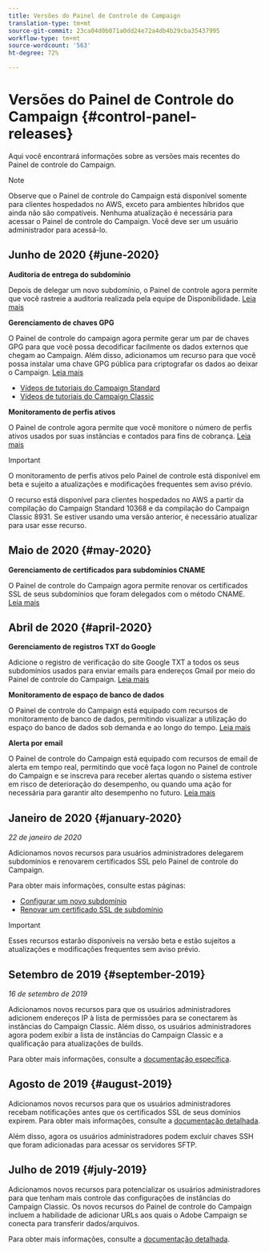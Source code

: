 ```yaml
---
title: Versões do Painel de Controle do Campaign
translation-type: tm+mt
source-git-commit: 23ca04d0b071a0dd24e72a4db4b29cba35437995
workflow-type: tm+mt
source-wordcount: '563'
ht-degree: 72%

---
```



# Versões do Painel de Controle do Campaign {#control-panel-releases}

Aqui você encontrará informações sobre as versões mais recentes do Painel de controle do Campaign.

>[!NOTE]
>
>Observe que o Painel de controle do Campaign está disponível somente para clientes hospedados no AWS, exceto para ambientes híbridos que ainda não são compatíveis. Nenhuma atualização é necessária para acessar o Painel de controle do Campaign. Você deve ser um usuário administrador para acessá-lo.

## Junho de 2020 {#june-2020}

**Auditoria de entrega do subdomínio**

Depois de delegar um novo subdomínio, o Painel de controle agora permite que você rastreie a auditoria realizada pela equipe de Disponibilidade. [Leia mais](subdomains-certificates/using/setting-up-new-subdomain.md)

**Gerenciamento de chaves GPG**

O Painel de controle do campaign agora permite gerar um par de chaves GPG para que você possa decodificar facilmente os dados externos que chegam ao Campaign. Além disso, adicionamos um recurso para que você possa instalar uma chave GPG pública para criptografar os dados ao deixar o Campaign. [Leia mais](instances-settings/using/gpg-keys-management.md)
* [Vídeos de tutoriais do Campaign Standard](https://docs.adobe.com/content/help/en/campaign-standard-learn/tutorials/administrating/control-panel/gpg-key-management/gpg-key-management-overview.html)
* [Vídeos de tutoriais do Campaign Classic](https://docs.adobe.com/content/help/en/campaign-classic-learn/tutorials/administrating/control-panel-acc/gpg-key-management/gpg-key-management-overview.html)

**Monitoramento de perfis ativos**

O Painel de controle agora permite que você monitore o número de perfis ativos usados por suas instâncias e contados para fins de cobrança. [Leia mais](performance-monitoring/using/active-profiles-monitoring.md)

>[!IMPORTANT]
>
>O monitoramento de perfis ativos pelo Painel de controle está disponível em beta e sujeito a atualizações e modificações frequentes sem aviso prévio.
>
>O recurso está disponível para clientes hospedados no AWS a partir da compilação do Campaign Standard 10368 e da compilação do Campaign Classic 8931. Se estiver usando uma versão anterior, é necessário atualizar para usar esse recurso.

## Maio de 2020 {#may-2020}

**Gerenciamento de certificados para subdomínios CNAME**

O Painel de controle do Campaign agora permite renovar os certificados SSL de seus subdomínios que foram delegados com o método CNAME. [Leia mais](subdomains-certificates/using/renewing-subdomain-certificate.md)

## Abril de 2020 {#april-2020}

**Gerenciamento de registros TXT do Google**

Adicione o registro de verificação do site Google TXT a todos os seus subdomínios usados para enviar emails para endereços Gmail por meio do Painel de controle do Campaign. [Leia mais](subdomains-certificates/using/managing-txt-records.md)

**Monitoramento de espaço de banco de dados**

O Painel de controle do Campaign está equipado com recursos de monitoramento de banco de dados, permitindo visualizar a utilização do espaço do banco de dados sob demanda e ao longo do tempo. [Leia mais](performance-monitoring/using/database-monitoring.md)

**Alerta por email**

O Painel de controle do Campaign está equipado com recursos de email de alerta em tempo real, permitindo que você faça logon no Painel de controle do Campaign e se inscreva para receber alertas quando o sistema estiver em risco de deterioração do desempenho, ou quando uma ação for necessária para garantir alto desempenho no futuro. [Leia mais](performance-monitoring/using/email-alerting.md)

## Janeiro de 2020 {#january-2020}

*22 de janeiro de 2020*

Adicionamos novos recursos para usuários administradores delegarem subdomínios e renovarem certificados SSL pelo Painel de controle do Campaign.

Para obter mais informações, consulte estas páginas:
* [Configurar um novo subdomínio](subdomains-certificates/using/setting-up-new-subdomain.md)
* [Renovar um certificado SSL de subdomínio](subdomains-certificates/using/renewing-subdomain-certificate.md)

>[!IMPORTANT]
>
>Esses recursos estarão disponíveis na versão beta e estão sujeitos a atualizações e modificações frequentes sem aviso prévio.

## Setembro de 2019 {#september-2019}

*16 de setembro de 2019*

Adicionamos novos recursos para que os usuários administradores adicionem endereços IP à lista de permissões para se conectarem às instâncias do Campaign Classic.
Além disso, os usuários administradores agora podem exibir a lista de instâncias do Campaign Classic e a qualificação para atualizações de builds.

Para obter mais informações, consulte a [documentação específica](instances-settings/using/ip-allow-listing-instance-access.md).

## Agosto de 2019 {#august-2019}

Adicionamos novos recursos para que os usuários administradores recebam notificações antes que os certificados SSL de seus domínios expirem. Para obter mais informações, consulte a [documentação detalhada](subdomains-certificates/using/monitoring-ssl-certificates.md).

Além disso, agora os usuários administradores podem excluir chaves SSH que foram adicionadas para acessar os servidores SFTP.

## Julho de 2019 {#july-2019}

Adicionamos novos recursos para potencializar os usuários administradores para que tenham mais controle das configurações de instâncias do Campaign Classic. Os novos recursos do Painel de controle do Campaign incluem a habilidade de adicionar URLs aos quais o Adobe Campaign se conecta para transferir dados/arquivos.

Para obter mais informações, consulte a [documentação detalhada](instances-settings/using/url-permissions.md).
